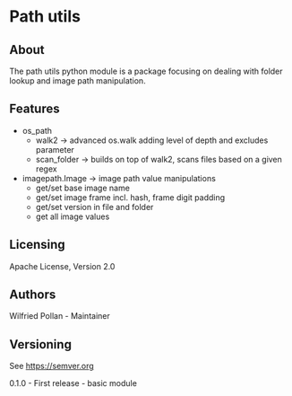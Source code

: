 # Path utils

## About
The path utils python module is a package focusing on dealing with folder lookup
and image path manipulation.

## Features
- os_path
    - walk2 -> advanced os.walk adding level of depth and excludes parameter
    - scan_folder -> builds on top of walk2, scans files based on a given regex
- imagepath.Image -> image path value manipulations
    - get/set base image name
    - get/set image frame incl. hash, frame digit padding
    - get/set version in file and folder
    - get all image values

## Licensing
Apache License, Version 2.0

## Authors
Wilfried Pollan - Maintainer

## Versioning
See https://semver.org

0.1.0 - First release - basic module
